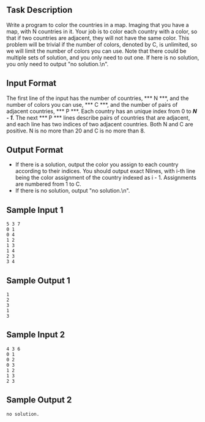 ## Task Description ##

Write a program to color the countries in a map. Imaging that you have a map, with N countries in it. Your job is to color each country with a color, so that if two countries are adjacent, they will not have the same color. This problem will be trivial if the number of colors, denoted by C, is unlimited, so we will limit the number of colors you can use. Note that there could be multiple sets of solution, and you only need to out one. If here is no solution, you only need to output "no solution.\n".

## Input Format ##

The first line of the input has the number of countries, *** N ***, and the number of colors you can use, *** C ***, and the number of pairs of adjacent countries, *** P ***. Each country has an unique index from 0 to ***N - 1***. The next *** P *** lines describe pairs of countries that are adjacent, and each line has two indices of two adjacent countries. Both N and C are positive. N is no more than 20 and C is no more than 8.

## Output Format ##

* If there is a solution, output the color you assign to each country according to their indices. You should output exact Nlines, with i-th line being the color assignment of the country indexed as i - 1. Assignments are numbered from 1 to C.
* If there is no solution, output "no solution.\n".

## Sample Input 1 ##
```
5 3 7
0 1
0 4
1 2
1 3
1 4
2 3
3 4
```

## Sample Output 1 ##
```
1
2
3
1
3
```

## Sample Input 2 ##
```
4 3 6
0 1
0 2
0 3
1 2
1 3
2 3
```

## Sample Output 2 ##
```
no solution.
```